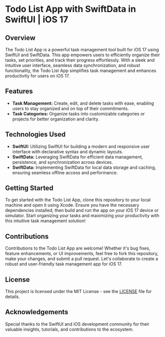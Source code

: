 # Todo List App with SwiftData in SwiftUI | iOS 17

## Overview
The Todo List App is a powerful task management tool built for iOS 17 using SwiftUI and SwiftData. This app empowers users to efficiently organize their tasks, set priorities, and track their progress effortlessly. With a sleek and intuitive user interface, seamless data synchronization, and robust functionality, the Todo List App simplifies task management and enhances productivity for users on iOS 17.

## Features
- **Task Management:** Create, edit, and delete tasks with ease, enabling users to stay organized and on top of their commitments.
- **Task Categories:** Organize tasks into customizable categories or projects for better organization and clarity.

## Technologies Used
- **SwiftUI:** Utilizing SwiftUI for building a modern and responsive user interface with declarative syntax and dynamic layouts.
- **SwiftData:** Leveraging SwiftData for efficient data management, persistence, and synchronization across devices.
- **SwiftData:** Implementing SwiftData for local data storage and caching, ensuring seamless offline access and performance.

## Getting Started
To get started with the Todo List App, clone this repository to your local machine and open it using Xcode. Ensure you have the necessary dependencies installed, then build and run the app on your iOS 17 device or simulator. Start organizing your tasks and maximizing your productivity with this intuitive task management solution!

## Contributions
Contributions to the Todo List App are welcome! Whether it's bug fixes, feature enhancements, or UI improvements, feel free to fork this repository, make your changes, and submit a pull request. Let's collaborate to create a robust and user-friendly task management app for iOS 17.

## License
This project is licensed under the MIT License - see the [LICENSE](LICENSE) file for details.

## Acknowledgements
Special thanks to the SwiftUI and iOS development community for their valuable insights, tutorials, and contributions to the ecosystem.
